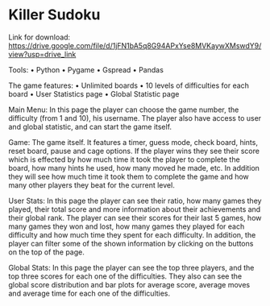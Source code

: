 # Killer Sudoku

Link for download:
https://drive.google.com/file/d/1jFN1bA5q8G94APxYse8MVKaywXMswdY9/view?usp=drive_link

Tools:
• Python
• Pygame
• Gspread
• Pandas

The game features:
• Unlimited boards
• 10 levels of difficulties for each board
• User Statistics page
• Global Statistic page

Main Menu:
In this page the player can choose the game number, the difficulty (from 1 and 10), his username.
The player also have access to user and global statistic, and can start the game itself.

Game:
The game itself. It features a timer, guess mode, check board, hints, reset board, pause and cage options.
If the player wins they see their score which is effected by how much time it took the player to complete the board, how many hints he used, how many moved he made, etc. In addition they will see how much time it took them to complete the game and how many other players they beat for the current level.

User Stats:
In this page the player can see their ratio, how many games they played, their total score and more information about their achievements and their global rank.
The player can see their scores for their last 5 games, how many games they won and lost, how many games they played for each difficulty and how much time they spent for each difficulty. In addition, the player can filter some of the shown information by clicking on the buttons on the top of the page.

Global Stats:
In this page the player can see the top three players, and the top three scores for each one of the difficulties. They also can see the global score distribution and bar plots for average score, average moves and average time for each one of the difficulties.
